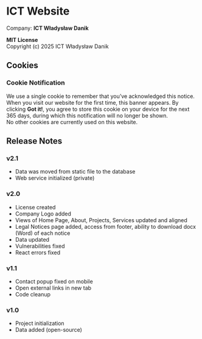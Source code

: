 # ICT Website

Company: **ICT Władysław Danik** 

**MIT License** \
Copyright (c) 2025 ICT Władysław Danik

## Cookies

### Cookie Notification
We use a single cookie to remember that you’ve acknowledged this notice. When you visit our website for the first time, this banner appears. By clicking **Got it!**, you agree to store this cookie on your device for the next 365 days, during which this notification will no longer be shown. \
No other cookies are currently used on this website.

## Release Notes

### v2.1

- Data was moved from static file to the database
- Web service initialized (private)

### v2.0

- License created
- Company Logo added
- Views of Home Page, About, Projects, Services updated and aligned
- Legal Notices page added, access from footer, ability to download docx (Word) of each notice
- Data updated
- Vulnerabilities fixed
- React errors fixed

### v1.1

- Contact popup fixed on mobile
- Open external links in new tab
- Code cleanup

### v1.0

- Project initialization
- Data added (open-source)
